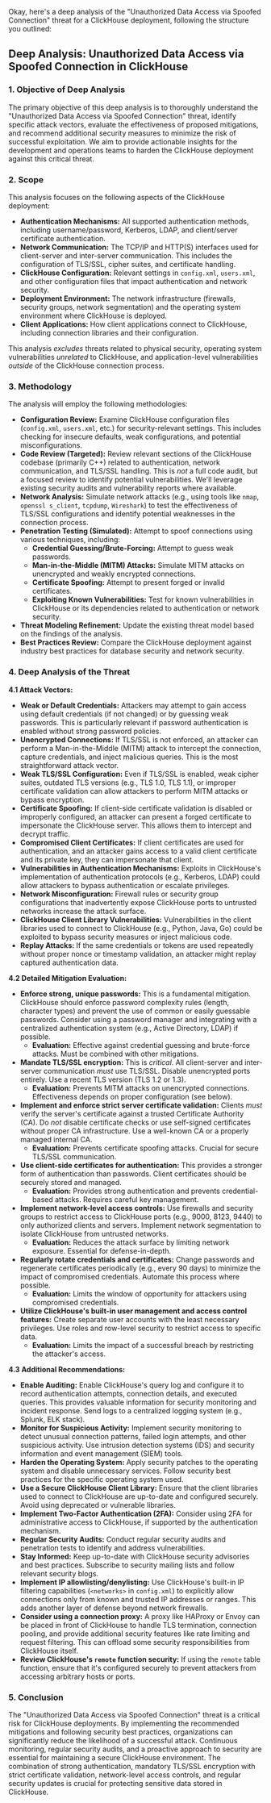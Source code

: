 Okay, here's a deep analysis of the "Unauthorized Data Access via Spoofed Connection" threat for a ClickHouse deployment, following the structure you outlined:

## Deep Analysis: Unauthorized Data Access via Spoofed Connection in ClickHouse

### 1. Objective of Deep Analysis

The primary objective of this deep analysis is to thoroughly understand the "Unauthorized Data Access via Spoofed Connection" threat, identify specific attack vectors, evaluate the effectiveness of proposed mitigations, and recommend additional security measures to minimize the risk of successful exploitation.  We aim to provide actionable insights for the development and operations teams to harden the ClickHouse deployment against this critical threat.

### 2. Scope

This analysis focuses on the following aspects of the ClickHouse deployment:

*   **Authentication Mechanisms:**  All supported authentication methods, including username/password, Kerberos, LDAP, and client/server certificate authentication.
*   **Network Communication:**  The TCP/IP and HTTP(S) interfaces used for client-server and inter-server communication.  This includes the configuration of TLS/SSL, cipher suites, and certificate handling.
*   **ClickHouse Configuration:**  Relevant settings in `config.xml`, `users.xml`, and other configuration files that impact authentication and network security.
*   **Deployment Environment:**  The network infrastructure (firewalls, security groups, network segmentation) and the operating system environment where ClickHouse is deployed.
* **Client Applications:** How client applications connect to ClickHouse, including connection libraries and their configuration.

This analysis *excludes* threats related to physical security, operating system vulnerabilities *unrelated* to ClickHouse, and application-level vulnerabilities *outside* of the ClickHouse connection process.

### 3. Methodology

The analysis will employ the following methodologies:

*   **Configuration Review:**  Examine ClickHouse configuration files (`config.xml`, `users.xml`, etc.) for security-relevant settings.  This includes checking for insecure defaults, weak configurations, and potential misconfigurations.
*   **Code Review (Targeted):**  Review relevant sections of the ClickHouse codebase (primarily C++) related to authentication, network communication, and TLS/SSL handling.  This is *not* a full code audit, but a focused review to identify potential vulnerabilities.  We'll leverage existing security audits and vulnerability reports where available.
*   **Network Analysis:**  Simulate network attacks (e.g., using tools like `nmap`, `openssl s_client`, `tcpdump`, `Wireshark`) to test the effectiveness of TLS/SSL configurations and identify potential weaknesses in the connection process.
*   **Penetration Testing (Simulated):**  Attempt to spoof connections using various techniques, including:
    *   **Credential Guessing/Brute-Forcing:**  Attempt to guess weak passwords.
    *   **Man-in-the-Middle (MITM) Attacks:**  Simulate MITM attacks on unencrypted and weakly encrypted connections.
    *   **Certificate Spoofing:**  Attempt to present forged or invalid certificates.
    *   **Exploiting Known Vulnerabilities:**  Test for known vulnerabilities in ClickHouse or its dependencies related to authentication or network security.
*   **Threat Modeling Refinement:**  Update the existing threat model based on the findings of the analysis.
*   **Best Practices Review:** Compare the ClickHouse deployment against industry best practices for database security and network security.

### 4. Deep Analysis of the Threat

**4.1 Attack Vectors:**

*   **Weak or Default Credentials:**  Attackers may attempt to gain access using default credentials (if not changed) or by guessing weak passwords.  This is particularly relevant if password authentication is enabled without strong password policies.
*   **Unencrypted Connections:**  If TLS/SSL is not enforced, an attacker can perform a Man-in-the-Middle (MITM) attack to intercept the connection, capture credentials, and inject malicious queries.  This is the most straightforward attack vector.
*   **Weak TLS/SSL Configuration:**  Even if TLS/SSL is enabled, weak cipher suites, outdated TLS versions (e.g., TLS 1.0, TLS 1.1), or improper certificate validation can allow attackers to perform MITM attacks or bypass encryption.
*   **Certificate Spoofing:**  If client-side certificate validation is disabled or improperly configured, an attacker can present a forged certificate to impersonate the ClickHouse server.  This allows them to intercept and decrypt traffic.
*   **Compromised Client Certificates:** If client certificates are used for authentication, and an attacker gains access to a valid client certificate and its private key, they can impersonate that client.
*   **Vulnerabilities in Authentication Mechanisms:**  Exploits in ClickHouse's implementation of authentication protocols (e.g., Kerberos, LDAP) could allow attackers to bypass authentication or escalate privileges.
*   **Network Misconfiguration:**  Firewall rules or security group configurations that inadvertently expose ClickHouse ports to untrusted networks increase the attack surface.
*   **ClickHouse Client Library Vulnerabilities:** Vulnerabilities in the client libraries used to connect to ClickHouse (e.g., Python, Java, Go) could be exploited to bypass security measures or inject malicious code.
* **Replay Attacks:** If the same credentials or tokens are used repeatedly without proper nonce or timestamp validation, an attacker might replay captured authentication data.

**4.2 Detailed Mitigation Evaluation:**

*   **Enforce strong, unique passwords:**  This is a fundamental mitigation.  ClickHouse should enforce password complexity rules (length, character types) and prevent the use of common or easily guessable passwords.  Consider using a password manager and integrating with a centralized authentication system (e.g., Active Directory, LDAP) if possible.
    *   **Evaluation:**  Effective against credential guessing and brute-force attacks.  Must be combined with other mitigations.
*   **Mandate TLS/SSL encryption:**  This is *critical*.  All client-server and inter-server communication *must* use TLS/SSL.  Disable unencrypted ports entirely.  Use a recent TLS version (TLS 1.2 or 1.3).
    *   **Evaluation:**  Prevents MITM attacks on unencrypted connections.  Effectiveness depends on proper configuration (see below).
*   **Implement and enforce strict server certificate validation:**  Clients *must* verify the server's certificate against a trusted Certificate Authority (CA).  Do *not* disable certificate checks or use self-signed certificates without proper CA infrastructure.  Use a well-known CA or a properly managed internal CA.
    *   **Evaluation:**  Prevents certificate spoofing attacks.  Crucial for secure TLS/SSL communication.
*   **Use client-side certificates for authentication:**  This provides a stronger form of authentication than passwords.  Client certificates should be securely stored and managed.
    *   **Evaluation:**  Provides strong authentication and prevents credential-based attacks.  Requires careful key management.
*   **Implement network-level access controls:**  Use firewalls and security groups to restrict access to ClickHouse ports (e.g., 9000, 8123, 9440) to only authorized clients and servers.  Implement network segmentation to isolate ClickHouse from untrusted networks.
    *   **Evaluation:**  Reduces the attack surface by limiting network exposure.  Essential for defense-in-depth.
*   **Regularly rotate credentials and certificates:**  Change passwords and regenerate certificates periodically (e.g., every 90 days) to minimize the impact of compromised credentials.  Automate this process where possible.
    *   **Evaluation:**  Limits the window of opportunity for attackers using compromised credentials.
*   **Utilize ClickHouse's built-in user management and access control features:**  Create separate user accounts with the least necessary privileges.  Use roles and row-level security to restrict access to specific data.
    *   **Evaluation:**  Limits the impact of a successful breach by restricting the attacker's access.

**4.3 Additional Recommendations:**

*   **Enable Auditing:**  Enable ClickHouse's query log and configure it to record authentication attempts, connection details, and executed queries.  This provides valuable information for security monitoring and incident response.  Send logs to a centralized logging system (e.g., Splunk, ELK stack).
*   **Monitor for Suspicious Activity:**  Implement security monitoring to detect unusual connection patterns, failed login attempts, and other suspicious activity.  Use intrusion detection systems (IDS) and security information and event management (SIEM) tools.
*   **Harden the Operating System:**  Apply security patches to the operating system and disable unnecessary services.  Follow security best practices for the specific operating system used.
*   **Use a Secure ClickHouse Client Library:**  Ensure that the client libraries used to connect to ClickHouse are up-to-date and configured securely.  Avoid using deprecated or vulnerable libraries.
*   **Implement Two-Factor Authentication (2FA):**  Consider using 2FA for administrative access to ClickHouse, if supported by the authentication mechanism.
*   **Regular Security Audits:**  Conduct regular security audits and penetration tests to identify and address vulnerabilities.
*   **Stay Informed:**  Keep up-to-date with ClickHouse security advisories and best practices.  Subscribe to security mailing lists and follow relevant security blogs.
* **Implement IP allowlisting/denylisting:** Use ClickHouse's built-in IP filtering capabilities (`<networks>` in `config.xml`) to explicitly allow connections only from known and trusted IP addresses or ranges. This adds another layer of defense beyond network firewalls.
* **Consider using a connection proxy:** A proxy like HAProxy or Envoy can be placed in front of ClickHouse to handle TLS termination, connection pooling, and provide additional security features like rate limiting and request filtering. This can offload some security responsibilities from ClickHouse itself.
* **Review ClickHouse's `remote` function security:** If using the `remote` table function, ensure that it's configured securely to prevent attackers from accessing arbitrary hosts or ports.

### 5. Conclusion

The "Unauthorized Data Access via Spoofed Connection" threat is a critical risk for ClickHouse deployments.  By implementing the recommended mitigations and following security best practices, organizations can significantly reduce the likelihood of a successful attack.  Continuous monitoring, regular security audits, and a proactive approach to security are essential for maintaining a secure ClickHouse environment.  The combination of strong authentication, mandatory TLS/SSL encryption with strict certificate validation, network-level access controls, and regular security updates is crucial for protecting sensitive data stored in ClickHouse.